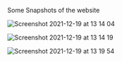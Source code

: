 Some Snapshots of the website 

![Screenshot 2021-12-19 at 13 14 04](https://user-images.githubusercontent.com/54079322/146667748-31c63071-76d2-4a13-bfdf-8a196ba854ba.png)

![Screenshot 2021-12-19 at 13 14 19](https://user-images.githubusercontent.com/54079322/146667757-53d9f9a1-892e-4b51-818b-45e2f9b66232.png)

![Screenshot 2021-12-19 at 13 19 54](https://user-images.githubusercontent.com/54079322/146667762-7164156d-8eac-4c91-a94d-60724a5c1faa.png)

